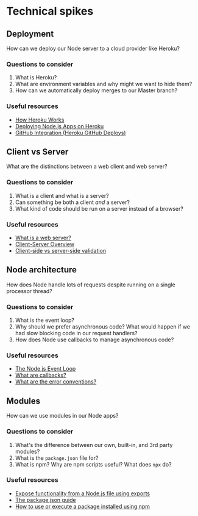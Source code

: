 # Technical spikes

## Deployment

How can we deploy our Node server to a cloud provider like Heroku?

### Questions to consider

1. What is Heroku?
1. What are environment variables and why might we want to hide them?
1. How can we automatically deploy merges to our Master branch?

### Useful resources

- [How Heroku Works](https://devcenter.heroku.com/articles/how-heroku-works)
- [Deploying Node.js Apps on Heroku](https://devcenter.heroku.com/articles/deploying-nodejs)
- [GitHub Integration (Heroku GitHub Deploys)](https://devcenter.heroku.com/articles/github-integration)

## Client vs Server

What are the distinctions between a web client and web server?

### Questions to consider

1. What is a client and what is a server?
1. Can something be both a client _and_ a server?
1. What kind of code should be run on a server instead of a browser?

### Useful resources

- [What is a web server?](https://developer.mozilla.org/en-US/docs/Learn/Common_questions/What_is_a_web_server)
- [Client-Server Overview](https://developer.mozilla.org/en-US/docs/Learn/Server-side/First_steps/Client-Server_overview)
- [Client-side vs server-side validation](https://stackoverflow.com/a/162579)

## Node architecture

How does Node handle lots of requests despite running on a single processor thread?

### Questions to consider

1. What is the event loop?
1. Why should we prefer asynchronous code? What would happen if we had slow blocking code in our request handlers?
1. How does Node use callbacks to manage asynchronous code?

### Useful resources

- [The Node.js Event Loop](https://nodejs.dev/the-nodejs-event-loop)
- [What are callbacks?](https://nodejs.org/en/knowledge/getting-started/control-flow/what-are-callbacks/)
- [What are the error conventions?](https://nodejs.org/en/knowledge/errors/what-are-the-error-conventions/)

## Modules

How can we use modules in our Node apps?

### Questions to consider

1. What's the difference between our own, built-in, and 3rd party modules?
1. What is the `package.json` file for?
1. What is npm? Why are npm scripts useful? What does `npx` do?

### Useful resources

- [Expose functionality from a Node.js file using exports](https://nodejs.dev/expose-functionality-from-a-nodejs-file-using-exports)
- [The package.json guide](https://nodejs.dev/the-package-json-guide)
- [How to use or execute a package installed using npm](https://nodejs.dev/how-to-use-or-execute-a-package-installed-using-npm)

